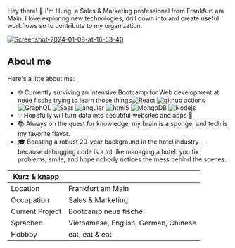 Hey there! 👋 I'm Hung, a Sales & Marketing professional from Frankfurt am Main. I love exploring new technologies, drill down into and create useful workflows so to contribute  to my organization.

<a href="https://ibb.co/3p2cmyd"><img src="https://i.ibb.co/dPFD40M/Screenshot-2024-01-08-at-16-53-40.png" alt="Screenshot-2024-01-08-at-16-53-40" border="0"></a>

## About me

Here's a litte about me:

- 🌐 Currently surviving an intensive Bootcamp for Web development at neue fische trying to learn those things<img alt="React" src="https://img.shields.io/badge/-React-45b8d8?style=flat-square&logo=react&logoColor=white" /> <img alt="github actions" src="https://img.shields.io/badge/-Github_Actions-2088FF?style=flat-square&logo=github-actions&logoColor=white" /> <img alt="GraphQL" src="https://img.shields.io/badge/-GraphQL-E10098?style=flat-square&logo=graphql&logoColor=white" />
  <img alt="Sass" src="https://img.shields.io/badge/-Sass-CC6699?style=flat-square&logo=sass&logoColor=white" /> 
 <img alt="angular" src="https://img.shields.io/badge/-Angular-DD0031?style=flat-square&logo=angular&logoColor=white" /> <img alt="html5" src="https://img.shields.io/badge/-HTML5-E34F26?style=flat-square&logo=html5&logoColor=white" /> <img alt="MongoDB" src="https://img.shields.io/badge/-MongoDB-13aa52?style=flat-square&logo=mongodb&logoColor=white" /> <img alt="Nodejs" src="https://img.shields.io/badge/-Nodejs-43853d?style=flat-square&logo=Node.js&logoColor=white" />
- 💡 Hopefully will  turn data into beautiful websites and apps 🤢
- 📚 Always on the quest for knowledge; my brain is a sponge, and tech is my favorite flavor.
- 🎓 Boasting a robust 20-year background in the hotel industry – because debugging code is a lot like managing a hotel: you fix problems, smile, and hope nobody notices the mess behind the scenes.

|Kurz & knapp||
|------------------|------------------------------|
| Location| Frankfurt am Main|
| Occupation| Sales & Marketing|
|Current Project| Bootcamp neue fische|
|Sprachen| Vietnamese, English, German, Chinese|
| Hobbby|eat, eat & eat|


<!---
d-hung-nguyen/d-hung-nguyen is a ✨ special ✨ repository because its `README.md` (this file) appears on your GitHub profile.
You can click the Preview link to take a look at your changes.
--->

